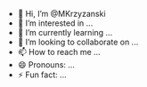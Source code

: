 - 👋 Hi, I’m @MKrzyzanski
- 👀 I’m interested in ...
- 🌱 I’m currently learning ...
- 💞️ I’m looking to collaborate on ...
- 📫 How to reach me ...
- 😄 Pronouns: ...
- ⚡ Fun fact: ...

<!---
MKrzyzanski/MKrzyzanski is a ✨ special ✨ repository because its `README.md` (this file) appears on your GitHub profile.
You can click the Preview link to take a look at your changes.
--->

